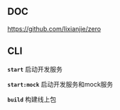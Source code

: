 ## DOC
<https://github.com/Iixianjie/zero>

## CLI
**`start`**
启动开发服务

**`start:mock`**
启动开发服务和mock服务

**`build`**
构建线上包
